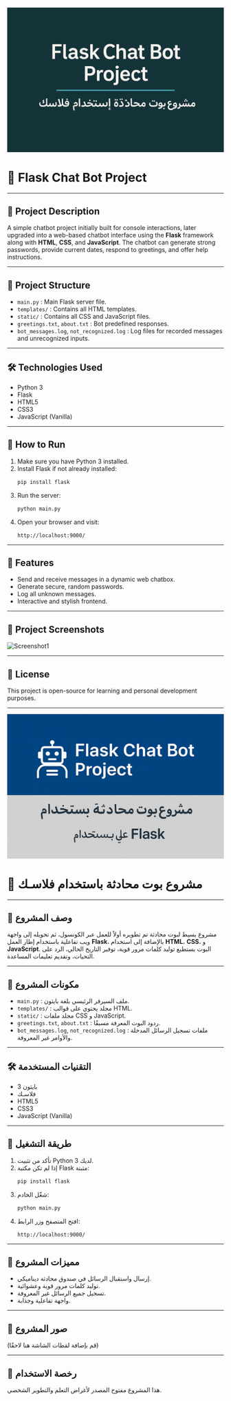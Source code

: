 ![Project Banner](/bot_banar1.png)

# 🤖 Flask Chat Bot Project

---

## 📝 Project Description
A simple chatbot project initially built for console interactions, later upgraded into a web-based chatbot interface using the **Flask** framework along with **HTML**, **CSS**, and **JavaScript**. The chatbot can generate strong passwords, provide current dates, respond to greetings, and offer help instructions.

---

## 📂 Project Structure
- `main.py` : Main Flask server file.
- `templates/` : Contains all HTML templates.
- `static/` : Contains all CSS and JavaScript files.
- `greetings.txt`, `about.txt` : Bot predefined responses.
- `bot_messages.log`, `not_recognized.log` : Log files for recorded messages and unrecognized inputs.

---

## 🛠️ Technologies Used
- Python 3
- Flask
- HTML5
- CSS3
- JavaScript (Vanilla)

---

## 🚀 How to Run
1. Make sure you have Python 3 installed.
2. Install Flask if not already installed:
   ```bash
   pip install flask
   ```
3. Run the server:
   ```bash
   python main.py
   ```
4. Open your browser and visit:
   ```
   http://localhost:9000/
   ```

---

## 🎯 Features
- Send and receive messages in a dynamic web chatbox.
- Generate secure, random passwords.
- Log all unknown messages.
- Interactive and stylish frontend.

---

## 📸 Project Screenshots
![Screenshot1](/bot_image.png)

---

## 📜 License
This project is open-source for learning and personal development purposes.

---

![Project Banner](/bot_banar2.png)

# 🤖 مشروع بوت محادثة باستخدام فلاسـك

---

## 📝 وصف المشروع
مشروع بسيط لبوت محادثة تم تطويره أولاً للعمل عبر الكونسول، ثم تحويله إلى واجهة ويب تفاعلية باستخدام إطار العمل **Flask**، بالإضافة إلى استخدام **HTML**، **CSS**، و **JavaScript**. البوت يستطيع توليد كلمات مرور قوية، توفير التاريخ الحالي، الرد على التحيات، وتقديم تعليمات المساعدة.

---

## 📂 مكونات المشروع
- `main.py` : ملف السيرفر الرئيسي بلغة بايثون.
- `templates/` : مجلد يحتوي على قوالب HTML.
- `static/` : مجلد ملفات CSS و JavaScript.
- `greetings.txt`, `about.txt` : ردود البوت المعرفة مسبقًا.
- `bot_messages.log`, `not_recognized.log` : ملفات تسجيل الرسائل المدخلة والأوامر غير المعروفة.

---

## 🛠️ التقنيات المستخدمة
- بايثون 3
- فلاسـك
- HTML5
- CSS3
- JavaScript (Vanilla)

---

## 🚀 طريقة التشغيل
1. تأكد من تثبيت Python 3 لديك.
2. إذا لم تكن مكتبة Flask مثبتة:
   ```bash
   pip install flask
   ```
3. شغّل الخادم:
   ```bash
   python main.py
   ```
4. افتح المتصفح وزر الرابط:
   ```
   http://localhost:9000/
   ```

---

## 🎯 مميزات المشروع
- إرسال واستقبال الرسائل في صندوق محادثة ديناميكي.
- توليد كلمات مرور قوية وعشوائية.
- تسجيل جميع الرسائل غير المعروفة.
- واجهة تفاعلية وجذابة.

---

## 📸 صور المشروع
(قم بإضافة لقطات الشاشة هنا لاحقًا)

---

## 📜 رخصة الاستخدام
هذا المشروع مفتوح المصدر لأغراض التعلم والتطوير الشخصي.
